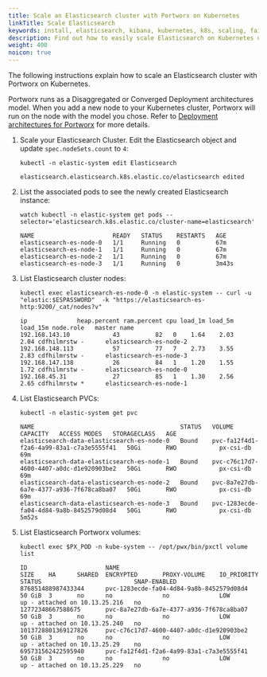 ```yaml
---
title: Scale an Elasticsearch cluster with Portworx on Kubernetes
linkTitle: Scale Elasticsearch
keywords: install, elasticsearch, kibana, kubernetes, k8s, scaling, failover
description: Find out how to easily scale Elasticsearch on Kubernetes using Portworx to preserve state!
weight: 400
noicon: true
---
```

The following instructions explain how to scale an Elasticsearch cluster with Portworx on Kubernetes.

Portworx runs as a Disaggregated or Converged Deployment architectures model. When you add a new node to your Kubernetes cluster, Portworx  will run on the node with the model you chose. Refer to [Deployment architectures for Portworx](/cloud-references/deployment-arch/) for more details.

1. Scale your Elasticsearch Cluster. Edit the Elasticsearch object and update `spec.nodeSets.count` to `4`:

   ```text
   kubectl -n elastic-system edit Elasticsearch
   ```
   ```output
   elasticsearch.elasticsearch.k8s.elastic.co/elasticsearch edited
   ```

2. List the associated pods to see the newly created Elasticsearch instance:

    ```text
    watch kubectl -n elastic-system get pods --selector='elasticsearch.k8s.elastic.co/cluster-name=elasticsearch'
    ```

    ```output
    NAME                      READY   STATUS    RESTARTS   AGE
    elasticsearch-es-node-0   1/1     Running   0          67m
    elasticsearch-es-node-1   1/1     Running   0          67m
    elasticsearch-es-node-2   1/1     Running   0          67m
    elasticsearch-es-node-3   1/1     Running   0          3m43s
    ```
3. List Elasticsearch cluster nodes:

    ```text
    kubectl exec elasticsearch-es-node-0 -n elastic-system -- curl -u "elastic:$ESPASSWORD"  -k "https://elasticsearch-es-http:9200/_cat/nodes?v"
    ```

    ```output
    ip              heap.percent ram.percent cpu load_1m load_5m load_15m node.role   master name
    192.168.143.10            43          82   0    1.64    2.03     2.04 cdfhilmrstw -      elasticsearch-es-node-2
    192.168.148.113           57          77   7    2.73    3.55     2.83 cdfhilmrstw -      elasticsearch-es-node-3
    192.168.147.138           26          84   1    1.20    1.55     1.72 cdfhilmrstw -      elasticsearch-es-node-0
    192.168.45.31             27          85   1    1.30    2.56     2.65 cdfhilmrstw *      elasticsearch-es-node-1
    ```
4. List Elasticsearch PVCs:

    ```text
    kubectl -n elastic-system get pvc
    ```

    ```output
    NAME                                         STATUS   VOLUME                                     CAPACITY   ACCESS MODES   STORAGECLASS   AGE
    elasticsearch-data-elasticsearch-es-node-0   Bound    pvc-fa12f4d1-f2a6-4a99-83a1-c7a3e5555f41   50Gi       RWO            px-csi-db      69m
    elasticsearch-data-elasticsearch-es-node-1   Bound    pvc-c76c17d7-4600-4407-a0dc-d1e920903be2   50Gi       RWO            px-csi-db      69m
    elasticsearch-data-elasticsearch-es-node-2   Bound    pvc-8a7e27db-6a7e-4377-a936-7f678ca8ba07   50Gi       RWO            px-csi-db      69m
    elasticsearch-data-elasticsearch-es-node-3   Bound    pvc-1283ecde-fa04-4d84-9a8b-8452579d08d4   50Gi       RWO            px-csi-db      5m52s
    ```

5. List Elasticsearch Portworx volumes:

    ```text
    kubectl exec $PX_POD -n kube-system -- /opt/pwx/bin/pxctl volume list
    ```

    ```output
    ID                      NAME                                            SIZE    HA      SHARED  ENCRYPTED       PROXY-VOLUME    IO_PRIORITY     STATUS                          SNAP-ENABLED
    876851488987433344      pvc-1283ecde-fa04-4d84-9a8b-8452579d08d4        50 GiB  3       no      no              no              LOW             up - attached on 10.13.25.216   no
    12772348667588675       pvc-8a7e27db-6a7e-4377-a936-7f678ca8ba07        50 GiB  3       no      no              no              LOW             up - attached on 10.13.25.240   no
    1013728801369127826     pvc-c76c17d7-4600-4407-a0dc-d1e920903be2        50 GiB  3       no      no              no              LOW             up - attached on 10.13.25.29    no
    695731562422595940      pvc-fa12f4d1-f2a6-4a99-83a1-c7a3e5555f41        50 GiB  3       no      no              no              LOW             up - attached on 10.13.25.229   no
    ```